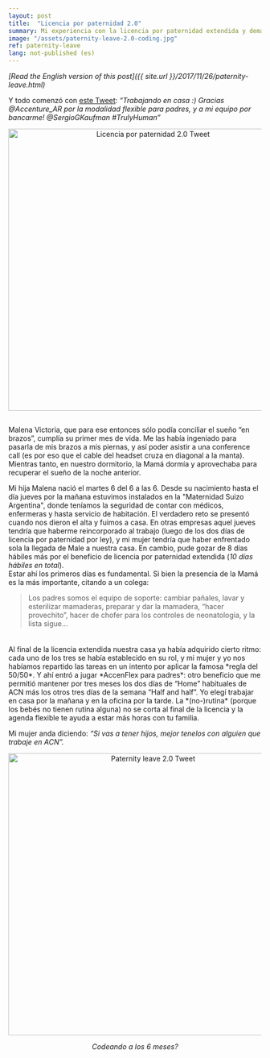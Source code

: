 ```yaml
---
layout: post
title:  "Licencia por paternidad 2.0"
summary: Mi experiencia con la licencia por paternidad extendida y demás beneficios para padres.
image: "/assets/paternity-leave-2.0-coding.jpg"
ref: paternity-leave
lang: not-published (es)
---
```


*[Read the English version of this post]({{ site.url }}/2017/11/26/paternity-leave.html)*

Y todo comenzó con <a href="https://twitter.com/CaptainBarsoba/status/883110919714242564" target="\_blank">este Tweet</a>: *“Trabajando en casa :) Gracias @Accenture_AR por la modalidad flexible para padres, y a mi equipo por bancarme! @SergioGKaufman #TrulyHuman”*
<div style="text-align:center; padding-bottom: 15px"><img src="{{ site.url }}/assets/paternity-leave-2.0-tweet.jpg" width="560" alt="Licencia por paternidad 2.0 Tweet" title="Licencia por paternidad 2.0 Tweet"></div>

Malena Victoria, que para ese entonces sólo podía conciliar el sueño “en brazos”, cumplía su primer mes de vida. Me las había ingeniado para pasarla de mis brazos a mis piernas, y así poder asistir a una conference call (es por eso que el cable del headset cruza en diagonal a la manta). Mientras tanto, en nuestro dormitorio, la Mamá dormía y aprovechaba para recuperar el sueño de la noche anterior.

Mi hija Malena nació el martes 6 del 6 a las 6. Desde su nacimiento hasta el día jueves por la mañana estuvimos instalados en la "Maternidad Suizo Argentina", donde teníamos la seguridad de contar con médicos, enfermeras y hasta servicio de habitación. El verdadero reto se presentó cuando nos dieron el alta y fuimos a casa. En otras empresas aquel jueves tendría que haberme reincorporado al trabajo (luego de los dos días de licencia por paternidad por ley), y mi mujer tendría que haber enfrentado sola la llegada de Male a nuestra casa. En cambio, pude gozar de 8 días hábiles más por el beneficio de licencia por paternidad extendida (*10 días hábiles en total*).  
Estar ahí los primeros días es fundamental. Si bien la presencia de la Mamá es la más importante, citando a un colega:
> Los padres somos el equipo de soporte: cambiar pañales, lavar y esterilizar mamaderas, preparar y dar la mamadera, “hacer provechito”, hacer de chofer para los controles de neonatología, y la lista sigue...

<div style="padding: 10px"></div>
Al final de la licencia extendida nuestra casa ya había adquirido cierto ritmo: cada uno de los tres se había establecido en su rol, y mi mujer y yo nos habíamos repartido las tareas en un intento por aplicar la famosa *regla del 50/50*. Y ahí entró a jugar *AccenFlex para padres*: otro beneficio que me permitió mantener por tres meses los dos días de “Home” habituales de ACN más los otros tres días de la semana “Half and half”. Yo elegí trabajar en casa por la mañana y en la oficina por la tarde. La *(no-)rutina* (porque los bebés no tienen rutina alguna) no se corta al final de la licencia y la agenda flexible te ayuda a estar más horas con tu familia.

Mi mujer anda diciendo: *“Si vas a tener hijos, mejor tenelos con alguien que trabaje en ACN”.*
<div style="text-align:center; padding-bottom: 15px"><img src="{{ site.url }}/assets/paternity-leave-2.0-coding.jpg" width="560" alt="Paternity leave 2.0 Tweet" title="Paternity leave 2.0 Tweet"><p><em>Codeando a los 6 meses?</em></p></div>
